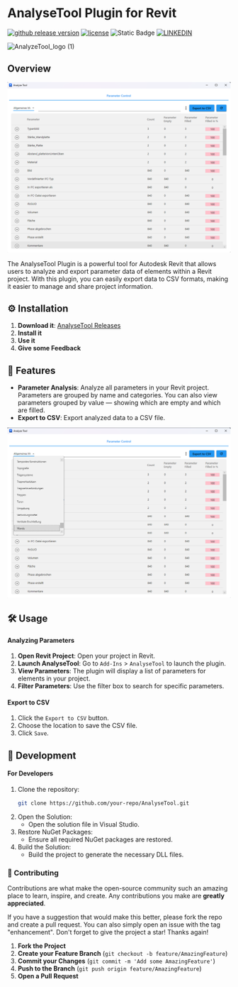

# AnalyseTool Plugin for Revit

[![github release version](https://img.shields.io/github/v/release/Nikola1Davydov/AnalyzeTool.svg?include_prereleases)](https://github.com/Nikola1Davydov/AnalyzeTool/releases/latest) [![license](https://img.shields.io/github/license/nhn/tui.editor.svg)](https://github.com/Nikola1Davydov/AnalyzeTool/blob/master/LICENSE) ![Static Badge](https://img.shields.io/badge/revitVersion-2023--2025-blue) [![LINKEDIN](https://img.shields.io/badge/LINKEDIN-_NikolaiDavydov-ff1414)](https://linkedin.com/in/nikolai-davydov-4359bba1)

![AnalyzeTool_logo (1)](https://github.com/user-attachments/assets/68c9e4b7-90fe-48b7-b596-c7884a984c7a)
## Overview
![AnalyseTool Screenshot](img/Overview_2.png)

The AnalyseTool Plugin is a powerful tool for Autodesk Revit that allows users to analyze and export parameter data of elements within a Revit project. With this plugin, you can easily export data to CSV formats, making it easier to manage and share project information.
## ⚙️ Installation

1. **Download it**: [AnalyseTool Releases](https://github.com/Nikola1Davydov/AnalyzeTool/releases)
2. **Install it**
3. **Use it**
4. **Give some Feedback**

## 🚀 Features

- **Parameter Analysis**: Analyze all parameters in your Revit project. Parameters are grouped by name and categories. You can also view parameters grouped by value — showing which are empty and which are filled.
- **Export to CSV**: Export analyzed data to a CSV file.

![Filter in AnalyzeTool](img/filter.png)

## 🛠 Usage

#### Analyzing Parameters

1. **Open Revit Project**: Open your project in Revit.
2. **Launch AnalyseTool**: Go to `Add-Ins` > `AnalyseTool` to launch the plugin.
3. **View Parameters**: The plugin will display a list of parameters for elements in your project.
4. **Filter Parameters**: Use the filter box to search for specific parameters.

#### Export to CSV

1. Click the `Export to CSV` button.
2. Choose the location to save the CSV file.
3. Click `Save`.

## 🔧 Development
#### For Developers

1. Clone the repository:
   ```sh
   git clone https://github.com/your-repo/AnalyseTool.git
2. Open the Solution:
   -  Open the solution file in Visual Studio.
3. Restore NuGet Packages:
   - Ensure all required NuGet packages are restored.
4. Build the Solution:
   - Build the project to generate the necessary DLL files.

### 🤝 Contributing

Contributions are what make the open-source community such an amazing place to learn, inspire, and create. Any contributions you make are **greatly appreciated**.

If you have a suggestion that would make this better, please fork the repo and create a pull request. You can also simply open an issue with the tag "enhancement". Don't forget to give the project a star! Thanks again!

1. **Fork the Project**
2. **Create your Feature Branch** (`git checkout -b feature/AmazingFeature`)
3. **Commit your Changes** (`git commit -m 'Add some AmazingFeature'`)
4. **Push to the Branch** (`git push origin feature/AmazingFeature`)
5. **Open a Pull Request**
